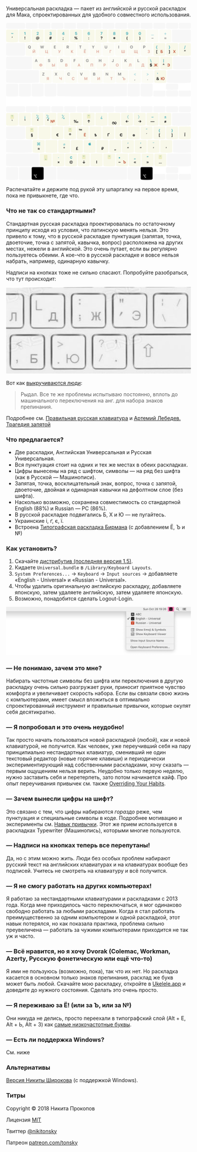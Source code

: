 Универсальная раскладка — пакет из английской и русской раскладок для Мака, спроектированных для удобного совместного использования.

![](./Layout.png)

Распечатайте и держите под рукой эту шпаргалку на первое время, пока не привыкнете, где что.

### Что не так со стандартными?

Стандартная русская раскладка проектировалась по остаточному принципу исходя из условия, что латинскую менять нельзя. Это привело к тому, что в русской раскладке пунктуация (запятая, точка, двоеточие, точка с запятой, кавычка, вопрос) расположена на других местах, нежели в английской. Это очень путает, если вы регулярно пользуетесь обеими. А кое-что в русской раскладке и вовсе нельзя набрать, например, одинарную кавычку.

Надписи на кнопках тоже не сильно спасают. Попробуйте разобраться, что тут происходит:

![](./img/chaos.png)

Вот как [выкручиваются люди](https://twitter.com/Re_VKolesnikov/status/1055957736066899969):

> Рыдал. Все те же проблемы испытываю постоянно, вплоть до машинального переключения на анг. для набора знаков препинания.

Подробнее см. [Правильная русская клавиатура](https://tonsky.livejournal.com/318571.html) и [Артемий Лебедев. Трагедия запятой](https://www.artlebedev.ru/kovodstvo/sections/105/)

### Что предлагается?

- Две раскладки, Английская Универсальная и Русская Универсальная.
- Вся пунктуация стоит на одних и тех же местах в обеих раскладках.
- Цифры вынесены на ряд с шифтом, символы — на ряд без шифта (как в Русской — Машинописи).
- Запятая, точка, восклицательный знак, вопрос, точка с запятой, двоеточие, двойная и одинарная кавычки на дефолтном слое (без шифта).
- Насколько возможно, сохранена совместимость со стандартной English (88%) и Russian — PC (86%).
- В русской раскладке подвигались Б, Х и Ю — не пугайтесь.
- Украинские i, ґ, є, ї.
- Встроена [Типографская раскладка Бирмана](https://ilyabirman.ru/projects/typography-layout/) (с добавлением Ё, Ъ и №)

### Как установить?

1. Скачайте [дистрибутив (последняя версия 1.5)](https://github.com/tonsky/Universal-Layout/releases/download/1.5/UniversalLayout_1.5.zip).
2. Кидаете `Universal.bundle` в `/Library/Keyboard Layouts`.
3. `System Preferences...` → `Keyboard` → `Input sources` → добавляете «English - Universal» и «Russian - Universal».
4. Чтобы удалить оригинальную английскую раскладку, добавляете японскую, затем удаляете английскую, затем удаляете японскую.
5. Возможно, понадобится сделать Logout-Login.

![](./img/statusbar.png)

### — Не понимаю, зачем это мне?

Набирать частотные символы без шифта или переключения в другую раскладку очень сильно разгружает руки, приносит приятное чувство комфорта и увеличивает скорость набора. Если вы связали свою жизнь с компьютерами, имеет смысл вложиться в оптимально спроектированный инструмент и правильные привычки, которые окупят себя десятикратно.

### — Я попробовал и это очень неудобно!

Так просто начать пользоваться новой раскладкой (любой), как и новой клавиатурой, не получится. Как человек, уже переучивший себя на пару принципиально нестандартных клавиатур, сменивший не один текстовый редактор (новые горячие клавиши) и периодически экспериментирующий над собственными раскладками, хочу сказать — первым ощущениям нельзя верить. Неудобно только первую неделю, нужно заставить себя и перетерпеть, зато потом начинается кайф. Про опыт переучивания привычек см. также [Overriding Your Habits](http://tonsky.me/blog/cursor-keys/#important-overriding-your-habits).

### — Зачем вынесли цифры на шифт?

Это связано с тем, что цифры набираются _гораздо_ реже, чем пунктуация и специальные символы в коде. Подробнее мотивацию и эксперименты см. [Навык привычки](https://tonsky.livejournal.com/299326.html). Этот же прием используется в раскладках Typewriter (Машинопись), которыми многие пользуются.

### — Надписи на кнопках теперь все перепутаны!

Да, но с этим можно жить. Люди без особых проблем набирают русский текст на английских клавиатурах и на клавиатурах вообще без подписей. Учитесь не смотреть на клавиатуру и всё получится.

### — Я не смогу работать на других компьютерах!

Я работаю за нестандартными клавиатурами и раскладками с 2013 года. Когда мне приходилось часто переключаться, я мог одинаково свободно работать за любыми раскладами. Когда я стал работать преимущественно за одним компьютером и одной раскладкой, этот навык потерялся, но как показала практика, проблема сильно преувеличена — работать за чужими компьютерами приходится не так уж и часто.

### — Всё нравится, но я хочу Dvorak (Colemac, Workman, Azerty, Русскую фонетическую или ещё что-то)

Я ими не пользуюсь (возможно, пока), так что их нет. Но раскладка касается в основном только знаков препинания, расклад же букв может быть любой. Скачайте мою раскладку, откройте в [Ukelele.app](http://scripts.sil.org/ukelele) и доведите до нужного состояния. Сделать это очень просто.

### — Я переживаю за Ё! (или за Ъ, или за №)

Они никуда не делись, просто переехали в типографский слой (Alt + Е, Alt + Ь, Alt + 3) как [самые низкочастотные буквы](https://ru.wikipedia.org/wiki/%D0%A7%D0%B0%D1%81%D1%82%D0%BE%D1%82%D0%BD%D0%BE%D1%81%D1%82%D1%8C).

### — Есть ли поддержка Windows?

См. ниже

### Альтернативы

[Версия Никиты Широкова](https://github.com/braindefender/universal-layout) (с поддержкой Windows).

### Титры

Copyright © 2018 Никита Прокопов

Лицензия [MIT](https://github.com/tonsky/Universal-Layout/blob/master/LICENSE)

Твиттер [@nikitonsky](https://twitter.com/nikitonsky)

Патреон [patreon.com/tonsky](https://patreon.com/tonsky)
